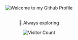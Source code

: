 <div align="center">
  <img src="https://github.com/BrunnerLivio/brunnerlivio/blob/master/images/welcome.png?raw=true" style="max-width: 100%;" alt="Welcome to my Github Profile" />
  <br />
  <br />

🔭 Always exploring

<!-- 
[![Anurag's GitHub stats](https://github-readme-stats.vercel.app/api?username=wph6)](https://github.com/anuraghazra/github-readme-stats)
-->

<div align="center">
  
![Visitor Count](https://profile-counter.glitch.me/wph6/count.svg)
</div>
